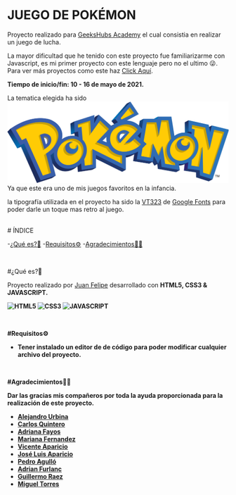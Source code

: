 # JUEGO DE POKÉMON

Proyecto realizado para [GeeksHubs Academy](https://geekshubsacademy.com/) el cual consistia en realizar un juego de lucha.

La mayor dificultad que he tenido con este proyecto fue familiarizarme con Javascript, es mi primer proyecto con este lenguaje pero no el ultimo 😜. Para ver más proyectos como este haz [Click Aquí](https://github.com/juanfegallego).

<b>Tiempo de inicio/fin: 10 - 16 de mayo de 2021.</b>

La tematica elegida ha sido ![Pokemon](/img/logo.png)Ya que este era uno de mis juegos favoritos en la infancia.

la tipografía utilizada en el proyecto ha sido la [VT323](https://fonts.google.com/specimen/VT323) de [Google Fonts](https://fonts.google.com/) para poder darle un toque mas retro al juego.

<br>
# ÍNDICE 

-[¿Qué es?🧐](#¿Qué-es?)
-[Requisitos⚙️](#Requisitos)
-[Agradecimientos👌🏻](#Agradecimientos)

<br>

#¿Qué es?🧐

Proyecto realizado por [Juan Felipe](https://github.com/juanfegallego)  desarrollado con <b>HTML5, CSS3 & JAVASCRIPT.

![HTML5](https://upload.wikimedia.org/wikipedia/commons/thumb/6/61/HTML5_logo_and_wordmark.svg/230px-HTML5_logo_and_wordmark.svg.png) ![CSS3](https://upload.wikimedia.org/wikipedia/commons/thumb/d/d5/CSS3_logo_and_wordmark.svg/163px-CSS3_logo_and_wordmark.svg.png) ![JAVASCRIPT](https://www.google.com/url?sa=i&url=https%3A%2F%2F1000marcas.net%2Fjavascript-logo%2F&psig=AOvVaw3vpVvi38ZzqSdED6J1ChpP&ust=1621281889815000&source=images&cd=vfe&ved=0CAIQjRxqFwoTCMjF2-v_zvACFQAAAAAdAAAAABAD)

<br>

#Requisitos⚙️

- Tener instalado un editor de de código para poder modificar cualquier archivo del proyecto.

<br>

#Agradecimientos👌🏻

Dar las gracias mis compañeros por toda la ayuda proporcionada para la realización de este proyecto.

- [Alejandro Urbina](https://github.com/2020-JAUG)
- [Carlos Quintero](https://github.com/CarlosRQuinteroM)
- [Adriana Fayos](https://github.com/AdrianaFayos)
- [Mariana Fernandez](https://github.com/mlfernandez)
- [Vicente Aparicio](https://github.com/VicenteAparicio)
- [José Luis Aparicio](https://github.com/ApcarJo)
- [Pedro Agulló](https://github.com/PedroAgullo)
- [Adrian Furlanc](https://github.com/adrianfurlanc)
- [Guillermo Raez](https://github.com/GuillermoRaez)
- [Miguel Torres](https://github.com/migueltmsp)
<br>
